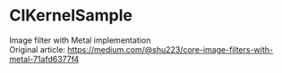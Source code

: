 # CIKernelSample
Image filter with Metal implementation  
Original article: https://medium.com/@shu223/core-image-filters-with-metal-71afd6377f4
